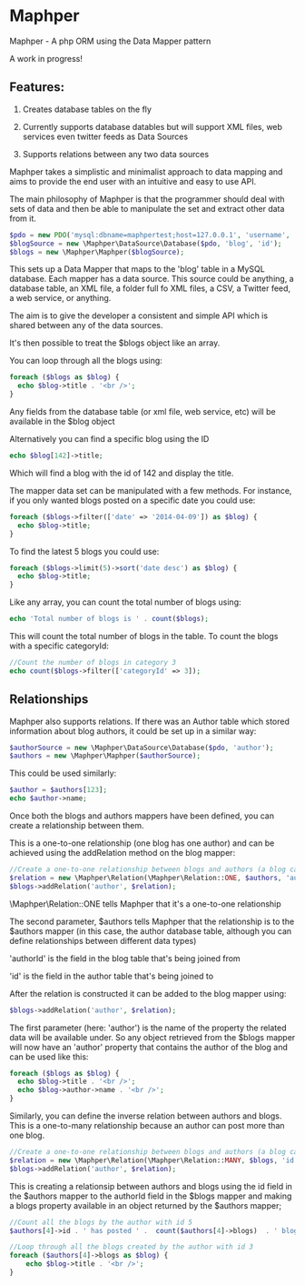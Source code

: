 Maphper
=======

Maphper - A php ORM using the Data Mapper pattern


A work in progress!



Features:
--------

1) Creates database tables on the fly

2) Currently supports database datables but will support XML files, web services even twitter feeds as Data Sources

3) Supports relations between any two data sources




Maphper takes a simplistic and minimalist approach to data mapping and aims to provide the end user with an intuitive and easy to use API.

The main philosophy of Maphper is that the programmer should deal with sets of data and then be able to manipulate the set and extract other data from it.

```php
$pdo = new PDO('mysql:dbname=maphpertest;host=127.0.0.1', 'username', 'password');
$blogSource = new \Maphper\DataSource\Database($pdo, 'blog', 'id');
$blogs = new \Maphper\Maphper($blogSource);
```


This sets up a Data Mapper that maps to the 'blog' table in a MySQL database. Each mapper has a data source. This source could be anything, a database table, an XML file, a folder full fo XML files, a CSV, a Twitter feed, a web service, or anything.

The aim is to give the developer a consistent and simple API which is shared between any of the data sources. 

It's then possible to treat the $blogs object like an array.

You can loop through all the blogs using:

```php
foreach ($blogs as $blog) {
  echo $blog->title . '<br />';
}
```

Any fields from the database table (or xml file, web service, etc) will be available in the $blog object

Alternatively you can find a specific blog using the ID

```php
echo $blog[142]->title;
```

Which will find a blog with the id of 142 and display the title.


The mapper data set can be manipulated with a few methods. For instance, if you only wanted blogs posted on a specific date you could use:

```php
foreach ($blogs->filter(['date' => '2014-04-09']) as $blog) {
  echo $blog->title;
}
```

To find the latest 5 blogs you could use:

```php
foreach ($blogs->limit(5)->sort('date desc') as $blog) {
  echo $blog->title;
}
```


Like any array, you can count the total number of blogs using:

```php
echo 'Total number of blogs is ' . count($blogs);
```

This will count the total number of blogs in the table. To count the blogs with a specific categoryId:

```php
//Count the number of blogs in category 3
echo count($blogs->filter(['categoryId' => 3]);
```

Relationships
-------------

Maphper also supports relations. If there was an Author table which stored information about blog authors, it could be set up in a similar way: 

```php
$authorSource = new \Maphper\DataSource\Database($pdo, 'author');
$authors = new \Maphper\Maphper($authorSource);
```


This could be used similarly:

```php
$author = $authors[123];
echo $author->name;
```

Once both the blogs and authors mappers have been defined, you can create a relationship between them.


This is a one-to-one relationship (one blog has one author) and can be achieved using the addRelation method on the blog mapper:

```php
//Create a one-to-one relationship between blogs and authors (a blog can only have one author)
$relation = new \Maphper\Relation(\Maphper\Relation::ONE, $authors, 'authorId', 'id');
$blogs->addRelation('author', $relation);
```

\Maphper\Relation::ONE tells Maphper that it's a one-to-one relationship

The second parameter, $authors tells Maphper that the relationship is to the $authors mapper (in this case, the author database table, although you can define relationships between different data types)

'authorId' is the field in the blog table that's being joined from

'id' is the field in the author table that's being joined to

After the relation is constructed it can be added to the blog mapper using:

```php
$blogs->addRelation('author', $relation);
```

The first parameter (here: 'author') is the name of the property the related data will be available under. So any object retrieved from the $blogs mapper will now have an 'author' property that contains the author
of the blog and can be used like this:

```php
foreach ($blogs as $blog) {
  echo $blog->title . '<br />';
  echo $blog->author->name . '<br />';
}
```


Similarly, you can define the inverse relation between authors and blogs. This is a one-to-many relationship because an author can post more than one blog.


```php
//Create a one-to-one relationship between blogs and authors (a blog can only have one author)
$relation = new \Maphper\Relation(\Maphper\Relation::MANY, $blogs, 'id', 'authorId');
$blogs->addRelation('author', $relation);
```

This is creating a relationsip between authors and blogs using the id field in the $authors mapper to the authorId field in the $blogs mapper and making a blogs property available in an object returned by the $authors mapper;

```php
//Count all the blogs by the author with id 5
$authors[4]->id . ' has posted ' .  count($authors[4]->blogs)  . ' blogs:<br />';

//Loop through all the blogs created by the author with id 3
foreach ($authors[4]->blogs as $blog) {
    echo $blog->title . '<br />';
}
```
